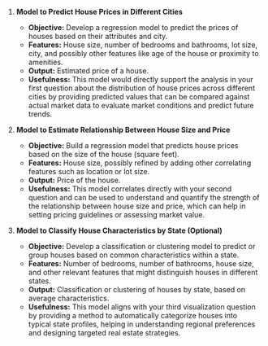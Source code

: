 1. **Model to Predict House Prices in Different Cities**
   - **Objective:** Develop a regression model to predict the prices of houses based on their attributes and city.
   - **Features:** House size, number of bedrooms and bathrooms, lot size, city, and possibly other features like age of the house or proximity to amenities.
   - **Output:** Estimated price of a house.
   - **Usefulness:** This model would directly support the analysis in your first question about the distribution of house prices across different cities by providing predicted values that can be compared against actual market data to evaluate market conditions and predict future trends.

2. **Model to Estimate Relationship Between House Size and Price**
   - **Objective:** Build a regression model that predicts house prices based on the size of the house (square feet).
   - **Features:** House size, possibly refined by adding other correlating features such as location or lot size.
   - **Output:** Price of the house.
   - **Usefulness:** This model correlates directly with your second question and can be used to understand and quantify the strength of the relationship between house size and price, which can help in setting pricing guidelines or assessing market value.

3. **Model to Classify House Characteristics by State (Optional)**
   - **Objective:** Develop a classification or clustering model to predict or group houses based on common characteristics within a state.
   - **Features:** Number of bedrooms, number of bathrooms, house size, and other relevant features that might distinguish houses in different states.
   - **Output:** Classification or clustering of houses by state, based on average characteristics.
   - **Usefulness:** This model aligns with your third visualization question by providing a method to automatically categorize houses into typical state profiles, helping in understanding regional preferences and designing targeted real estate strategies.